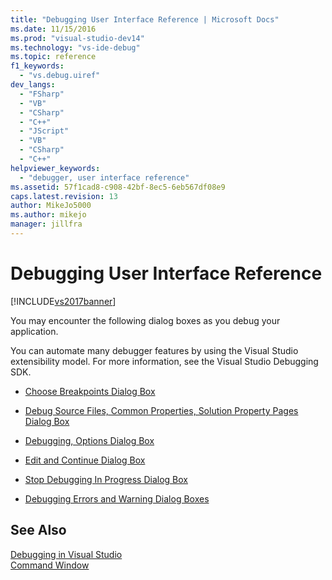 ```yaml
---
title: "Debugging User Interface Reference | Microsoft Docs"
ms.date: 11/15/2016
ms.prod: "visual-studio-dev14"
ms.technology: "vs-ide-debug"
ms.topic: reference
f1_keywords: 
  - "vs.debug.uiref"
dev_langs: 
  - "FSharp"
  - "VB"
  - "CSharp"
  - "C++"
  - "JScript"
  - "VB"
  - "CSharp"
  - "C++"
helpviewer_keywords: 
  - "debugger, user interface reference"
ms.assetid: 57f1cad8-c908-42bf-8ec5-6eb567df08e9
caps.latest.revision: 13
author: MikeJo5000
ms.author: mikejo
manager: jillfra
---
```

# Debugging User Interface Reference
[!INCLUDE[vs2017banner](../includes/vs2017banner.md)]

You may encounter the following dialog boxes as you debug your application.  
  
 You can automate many debugger features by using the Visual Studio extensibility model. For more information, see the Visual Studio Debugging SDK.  
  
- [Choose Breakpoints Dialog Box](../debugger/choose-breakpoints-dialog-box.md)  
  
- [Debug Source Files, Common Properties, Solution Property Pages Dialog Box](../debugger/debug-source-files-common-properties-solution-property-pages-dialog-box.md)  
  
- [Debugging, Options Dialog Box](../debugger/debugging-options-dialog-box.md)  
  
- [Edit and Continue Dialog Box](../debugger/edit-and-continue-dialog-box.md)  
  
- [Stop Debugging In Progress Dialog Box](../debugger/stop-debugging-in-progress-dialog-box.md)  
  
- [Debugging Errors and Warning Dialog Boxes](../debugger/debugging-errors-and-warning-dialog-boxes.md)  
  
## See Also  
 [Debugging in Visual Studio](../debugger/debugging-in-visual-studio.md)   
 [Command Window](../ide/reference/command-window.md)
